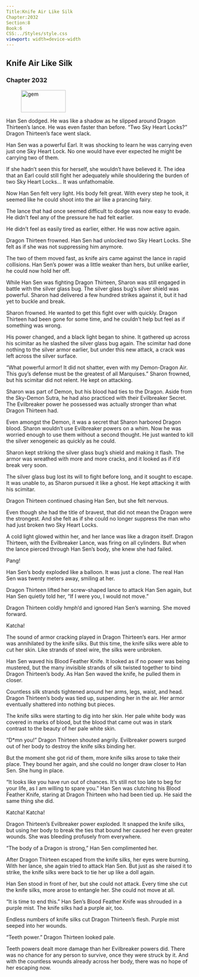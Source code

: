 ```yaml
---
Title:Knife Air Like Silk 
Chapter:2032 
Section:8 
Book:6 
CSS:../Styles/style.css 
viewport: width=device-width
---
```

  
## Knife Air Like Silk
### Chapter 2032
  
<figure>
	<img src="../Images/gem.gif" alt="gem" id="gem" width="120" height="60" />
</figure>
  

  
Han Sen dodged. He was like a shadow as he slipped around Dragon Thirteen’s lance. He was even faster than before. “Two Sky Heart Locks?” Dragon Thirteen’s face went slack.

Han Sen was a powerful Earl. It was shocking to learn he was carrying even just one Sky Heart Lock. No one would have ever expected he might be carrying two of them.

If she hadn’t seen this for herself, she wouldn’t have believed it. The idea that an Earl could still fight her adequately while shouldering the burden of two Sky Heart Locks… It was unfathomable.

Now Han Sen felt very light. His body felt great. With every step he took, it seemed like he could shoot into the air like a prancing fairy.

The lance that had once seemed difficult to dodge was now easy to evade. He didn’t feel any of the pressure he had felt earlier.

He didn’t feel as easily tired as earlier, either. He was now active again.

Dragon Thirteen frowned. Han Sen had unlocked two Sky Heart Locks. She felt as if she was not suppressing him anymore.

The two of them moved fast, as knife airs came against the lance in rapid collisions. Han Sen’s power was a little weaker than hers, but unlike earlier, he could now hold her off.

While Han Sen was fighting Dragon Thirteen, Sharon was still engaged in battle with the silver glass bug. The silver glass bug’s silver shield was powerful. Sharon had delivered a few hundred strikes against it, but it had yet to buckle and break.

Sharon frowned. He wanted to get this fight over with quickly. Dragon Thirteen had been gone for some time, and he couldn’t help but feel as if something was wrong.

His power changed, and a black light began to shine. It gathered up across his scimitar as he slashed the silver glass bug again. The scimitar had done nothing to the silver armor earlier, but under this new attack, a crack was left across the silver surface.

“What powerful armor! It did not shatter, even with my Demon-Dragon Air. This guy’s defense must be the greatest of all Marquises.” Sharon frowned, but his scimitar did not relent. He kept on attacking.

Sharon was part of Demon, but his blood had ties to the Dragon. Aside from the Sky-Demon Sutra, he had also practiced with their Evilbreaker Secret. The Evilbreaker power he possessed was actually stronger than what Dragon Thirteen had.

Even amongst the Demon, it was a secret that Sharon harbored Dragon blood. Sharon wouldn’t use Evilbreaker powers on a whim. Now he was worried enough to use them without a second thought. He just wanted to kill the silver xenogeneic as quickly as he could.

Sharon kept striking the silver glass bug’s shield and making it flash. The armor was wreathed with more and more cracks, and it looked as if it’d break very soon.

The silver glass bug lost its will to fight before long, and it sought to escape. It was unable to, as Sharon pursued it like a ghost. He kept attacking it with his scimitar.

Dragon Thirteen continued chasing Han Sen, but she felt nervous.

Even though she had the title of bravest, that did not mean the Dragon were the strongest. And she felt as if she could no longer suppress the man who had just broken two Sky Heart Locks.

A cold light glowed within her, and her lance was like a dragon itself. Dragon Thirteen, with the Evilbreaker Lance, was firing on all cylinders. But when the lance pierced through Han Sen’s body, she knew she had failed.

Pang!

Han Sen’s body exploded like a balloon. It was just a clone. The real Han Sen was twenty meters away, smiling at her.

Dragon Thirteen lifted her screw-shaped lance to attack Han Sen again, but Han Sen quietly told her, “If I were you, I would not move.”

Dragon Thirteen coldly hmph’d and ignored Han Sen’s warning. She moved forward.

Katcha!

The sound of armor cracking played in Dragon Thirteen’s ears. Her armor was annihilated by the knife silks. But this time, the knife silks were able to cut her skin. Like strands of steel wire, the silks were unbroken.

Han Sen waved his Blood Feather Knife. It looked as if no power was being mustered, but the many invisible strands of silk twisted together to bind Dragon Thirteen’s body. As Han Sen waved the knife, he pulled them in closer.

Countless silk strands tightened around her arms, legs, waist, and head. Dragon Thirteen’s body was tied up, suspending her in the air. Her armor eventually shattered into nothing but pieces.

The knife silks were starting to dig into her skin. Her pale white body was covered in marks of blood, but the blood that came out was in stark contrast to the beauty of her pale white skin.

“D*mn you!” Dragon Thirteen shouted angrily. Evilbreaker powers surged out of her body to destroy the knife silks binding her.

But the moment she got rid of them, more knife silks arose to take their place. They bound her again, and she could no longer draw closer to Han Sen. She hung in place.

“It looks like you have run out of chances. It’s still not too late to beg for your life, as I am willing to spare you.” Han Sen was clutching his Blood Feather Knife, staring at Dragon Thirteen who had been tied up. He said the same thing she did.

Katcha! Katcha!

Dragon Thirteen’s Evilbreaker power exploded. It snapped the knife silks, but using her body to break the ties that bound her caused her even greater wounds. She was bleeding profusely from everywhere.

“The body of a Dragon is strong,” Han Sen complimented her.

After Dragon Thirteen escaped from the knife silks, her eyes were burning. With her lance, she again tried to attack Han Sen. But just as she raised it to strike, the knife silks were back to tie her up like a doll again.

Han Sen stood in front of her, but she could not attack. Every time she cut the knife silks, more arose to entangle her. She could not move at all.

“It is time to end this.” Han Sen’s Blood Feather Knife was shrouded in a purple mist. The knife silks had a purple air, too.

Endless numbers of knife silks cut Dragon Thirteen’s flesh. Purple mist seeped into her wounds.

“Teeth power.” Dragon Thirteen looked pale.

Teeth powers dealt more damage than her Evilbreaker powers did. There was no chance for any person to survive, once they were struck by it. And with the countless wounds already across her body, there was no hope of her escaping now.